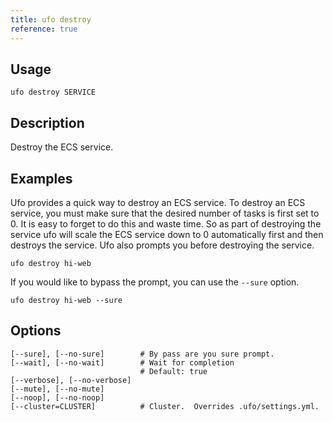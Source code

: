 ```yaml
---
title: ufo destroy
reference: true
---
```


## Usage

    ufo destroy SERVICE

## Description

Destroy the ECS service.

## Examples

Ufo provides a quick way to destroy an ECS service. To destroy an ECS service, you must make sure that the desired number of tasks is first set to 0. It is easy to forget to do this and waste time. So as part of destroying the service ufo will scale the ECS service down to 0 automatically first and then destroys the service.  Ufo also prompts you before destroying the service.

    ufo destroy hi-web

If you would like to bypass the prompt, you can use the `--sure` option.

    ufo destroy hi-web --sure


## Options

```
[--sure], [--no-sure]        # By pass are you sure prompt.
[--wait], [--no-wait]        # Wait for completion
                             # Default: true
[--verbose], [--no-verbose]  
[--mute], [--no-mute]        
[--noop], [--no-noop]        
[--cluster=CLUSTER]          # Cluster.  Overrides .ufo/settings.yml.
```

